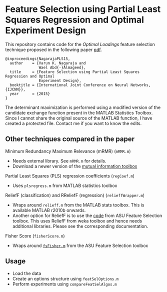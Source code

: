 Feature Selection using Partial Least Squares Regression and Optimal Experiment Design
============================================================
This repository contains code for the _Optimal Loadings_ feature selection technique proposed in the following paper [pdf](http://www.umiacs.umd.edu/~varun/files/optimal-loadings-IJCNN15.pdf).
```
@inproceedings{NagarajaPLS15,
  author    = {Varun K. Nagaraja and
               Wael Abd{-}Almageed},
  title     = {Feature Selection using Partial Least Squares Regression and Optimal
               Experiment Design},
  booktitle = {International Joint Conference on Neural Networks, {IJCNN}},
  year      = {2015}
}
```

The determinant maximization is performed using a modified version of the candidate exchange function present in the MATLAB Statistics Toolbox. Since I cannot share the original source of the MATLAB function, I have created a protected file. Contact me if you want to know the edits. 

Other techniques compared in the paper
--------------------------------------
Minimum Redundancy Maximum Relevance (mRMR) (`mRMR.m`)
* Needs external library. See `mRMR.m` for details.
* Download a newer version of the [mutual information toolbox](http://www.mathworks.com/matlabcentral/fileexchange/14888)

Partial Least Squares (PLS) regression coefficients (`regCoef.m`)
* Uses `plsregress.m` from MATLAB statistics toolbox

ReliefF (classification) and RReliefF (regression) (`relieffWrapper.m`) 
* Wraps around `relieff.m` from the MATLAB stats toolbox. This is available MATLAB r2010b onwards. 
* Another option for ReliefF is to use the [code](http://featureselection.asu.edu/old/algorithms/fs_sup_relieff.zip) from ASU Feature Selection toolbox. This uses ReliefF from weka toolbox and hence needs additional libraries. Please see the corresponding documentation.

Fisher Score (`fisherScore.m`)
* Wraps around [`fsFisher.m`](http://featureselection.asu.edu/old/algorithms/fs_sup_fisher_score.zip) from the ASU Feature Selection toolbox 

Usage
-----
* Load the data
* Create an options structure using `featSelOptions.m`
* Perform experiments using `compareFeatSelAlgos.m`
